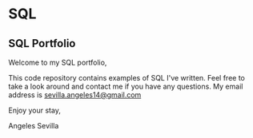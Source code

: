 # SQL
## SQL Portfolio

Welcome to my SQL portfolio,

This code repository contains examples of SQL I've written. 
Feel free to take a look around and contact me if you have any questions.
My email address is sevilla.angeles14@gmail.com

Enjoy your stay,

Angeles Sevilla
